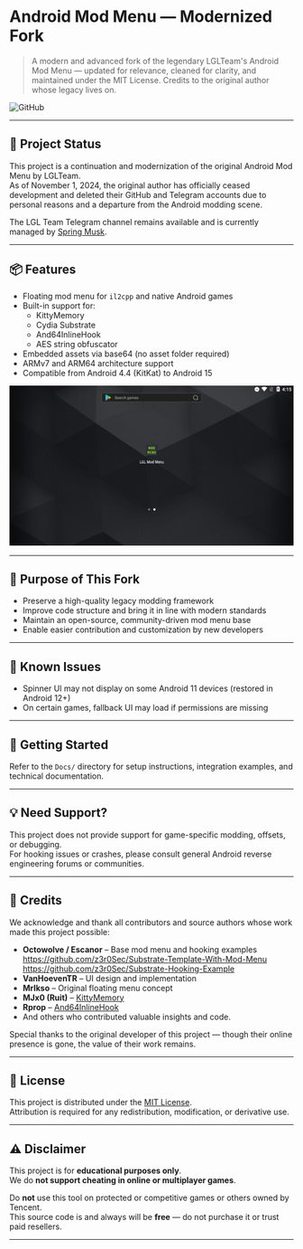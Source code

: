 # Android Mod Menu — Modernized Fork

> A modern and advanced fork of the legendary LGLTeam's Android Mod Menu — updated for relevance, cleaned for clarity, and maintained under the MIT License. Credits to the original author whose legacy lives on.

![GitHub](https://img.shields.io/github/license/YourUsername/Android-Mod-Menu?style=flat-square)

---

## 📢 Project Status

This project is a continuation and modernization of the original Android Mod Menu by LGLTeam.  
As of November 1, 2024, the original author has officially ceased development and deleted their GitHub and Telegram accounts due to personal reasons and a departure from the Android modding scene.

The LGL Team Telegram channel remains available and is currently managed by [Spring Musk](https://t.me/Layout_musk).

---

## 📦 Features

- Floating mod menu for `il2cpp` and native Android games
- Built-in support for:
  - KittyMemory
  - Cydia Substrate
  - And64InlineHook
  - AES string obfuscator
- Embedded assets via base64 (no asset folder required)
- ARMv7 and ARM64 architecture support
- Compatible from Android 4.4 (KitKat) to Android 15

![](Intro.gif)

---

## 🎯 Purpose of This Fork

- Preserve a high-quality legacy modding framework
- Improve code structure and bring it in line with modern standards
- Maintain an open-source, community-driven mod menu base
- Enable easier contribution and customization by new developers

---

## 🐞 Known Issues

- Spinner UI may not display on some Android 11 devices (restored in Android 12+)
- On certain games, fallback UI may load if permissions are missing

---

## 🧰 Getting Started

Refer to the `Docs/` directory for setup instructions, integration examples, and technical documentation.

---

## 💡 Need Support?

This project does not provide support for game-specific modding, offsets, or debugging.  
For hooking issues or crashes, please consult general Android reverse engineering forums or communities.

---

## 🙏 Credits

We acknowledge and thank all contributors and source authors whose work made this project possible:

- **Octowolve / Escanor** – Base mod menu and hooking examples  
  https://github.com/z3r0Sec/Substrate-Template-With-Mod-Menu  
  https://github.com/z3r0Sec/Substrate-Hooking-Example
- **VanHoevenTR** – UI design and implementation  
- **MrIkso** – Original floating menu concept  
- **MJx0 (Ruit)** – [KittyMemory](https://github.com/MJx0/KittyMemory)  
- **Rprop** – [And64InlineHook](https://github.com/Rprop/And64InlineHook)  
- And others who contributed valuable insights and code.

Special thanks to the original developer of this project — though their online presence is gone, the value of their work remains.

---

## 📜 License

This project is distributed under the [MIT License](./LICENSE).  
Attribution is required for any redistribution, modification, or derivative use.

---

## ⚠️ Disclaimer

This project is for **educational purposes only**.  
We do **not support cheating in online or multiplayer games**.

Do **not** use this tool on protected or competitive games or others owned by Tencent.  
This source code is and always will be **free** — do not purchase it or trust paid resellers.

---
